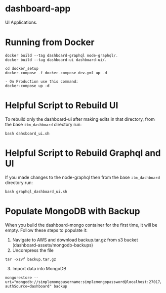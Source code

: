 # dashboard-app
UI Applications. 

# Running from Docker

```
docker build --tag dashboard-graphql node-graphql/.
docker build --tag dashboard-ui dashboard-ui/.

cd docker_setup
docker-compose -f docker-compose-dev.yml up -d

- On Production use this command:
docker-compose up -d
```

# Helpful Script to Rebuild UI

To rebuild only the dashboard-ui after making edits in that directory, from the base `itm_dashboard` directory run:
```
bash dahsboard_ui.sh
```

# Helpful Script to Rebuild Graphql and UI

If you made changes to the node-graphql then from the base `itm_dashboard` directory run:
```
bash graphql_dashboard_ui.sh
```

# Populate MongoDB with Backup
When you build the dashboard-mongo container for the first time, it will be empty. Follow these steps to populate it:

1. Navigate to AWS and download backup.tar.gz from s3 bucket (dashboard-assets/mongodb-backups)
2. Uncompress the file
```
tar -xzvf backup.tar.gz
```
3. Import data into MongoDB
```
mongorestore --uri="mongodb://simplemongousername:simplemongopassword@localhost:27017/?authSource=dashboard" backup 
```
